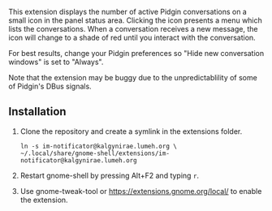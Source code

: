 This extension displays the number of active Pidgin conversations on a
small icon in the panel status area. Clicking the icon presents a menu
which lists the conversations. When a conversation receives a new
message, the icon will change to a shade of red until you interact with
the conversation.

For best results, change your Pidgin preferences so "Hide new
conversation windows" is set to "Always".

Note that the extension may be buggy due to the unpredictablility of
some of Pidgin's DBus signals.

Installation
------------
1.  Clone the repository and create a symlink in the extensions folder.

        ln -s im-notificator@kalgynirae.lumeh.org \
        ~/.local/share/gnome-shell/extensions/im-notificator@kalgynirae.lumeh.org

2.  Restart gnome-shell by pressing Alt+F2 and typing `r`.

3.  Use gnome-tweak-tool or https://extensions.gnome.org/local/ to enable the
    extension.
